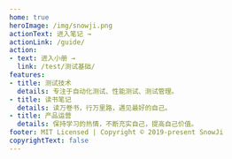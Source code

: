```yaml
---
home: true
heroImage: /img/snowji.png
actionText: 进入笔记 →
actionLink: /guide/
action:
- text: 进入小册 →
  link: /test/测试基础/
features:
- title: 测试技术
  details: 专注于自动化测试、性能测试、测试管理。
- title: 读书笔记
  details: 读万卷书，行万里路，遇见最好的自己。
- title: 产品运营
  details: 保持学习的热情，不断充实自己，提高自己价值。
footer: MIT Licensed | Copyright © 2019-present SnowJi
copyrightText: false
---
```

